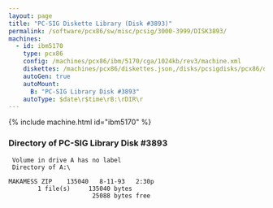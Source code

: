 ```yaml
---
layout: page
title: "PC-SIG Diskette Library (Disk #3893)"
permalink: /software/pcx86/sw/misc/pcsig/3000-3999/DISK3893/
machines:
  - id: ibm5170
    type: pcx86
    config: /machines/pcx86/ibm/5170/cga/1024kb/rev3/machine.xml
    diskettes: /machines/pcx86/diskettes.json,/disks/pcsigdisks/pcx86/diskettes.json
    autoGen: true
    autoMount:
      B: "PC-SIG Library Disk #3893"
    autoType: $date\r$time\rB:\rDIR\r
---
```


{% include machine.html id="ibm5170" %}

### Directory of PC-SIG Library Disk #3893

     Volume in drive A has no label
     Directory of A:\

    MAKAMESS ZIP    135040   8-11-93   2:30p
            1 file(s)     135040 bytes
                           25088 bytes free
